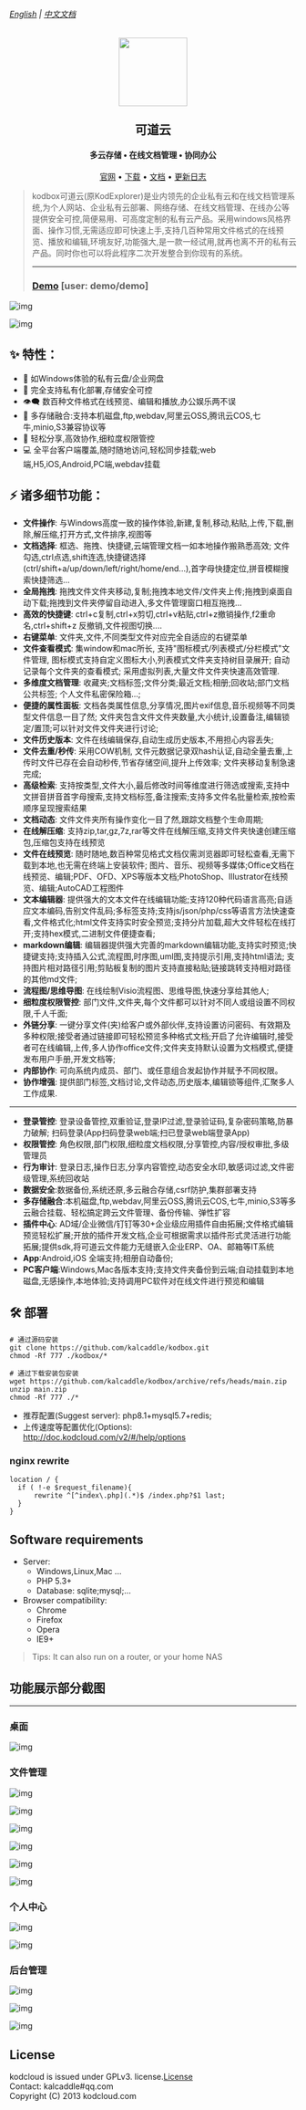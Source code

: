######  [English](https://github.com/kalcaddle/kodbox/blob/master/README.md) | [中文文档](https://github.com/kalcaddle/kodbox/blob/master/README_zh-CN.md)

<h2 align="center">
  <a href="http://kodcloud.com/" alt="logo" target="_blank"><img src="https://raw.githubusercontent.com/kalcaddle/static/master/images/kodbox/icon_512.png" width="120"/></a>
  <br><br><b>可道云</b><br>
</h2>
<h4 align="center">多云存储 • 在线文档管理 • 协同办公</h4>
<p align="center">
  <a href="http://kodcloud.com/" target="_blank">官网</a> •
  <a href="https://kodcloud.com/download/" target="_blank">下载</a> •
  <a href="https://doc.kodcloud.com/v2/#/" target="_blank">文档</a>  • 
  <a href="https://github.com/kalcaddle/kodbox/blob/master/ChangeLog.md" target="_blank">更新日志</a>
</p>


> kodbox可道云(原KodExplorer)是业内领先的企业私有云和在线文档管理系统,为个人网站、企业私有云部署、网络存储、在线文档管理、在线办公等提供安全可控,简便易用、可高度定制的私有云产品。采用windows风格界面、操作习惯,无需适应即可快速上手,支持几百种常用文件格式的在线预览、播放和编辑,环境友好,功能强大,是一款一经试用,就再也离不开的私有云产品。同时你也可以将此程序二次开发整合到你现有的系统。
>
> ----
> ### [Demo](http://demo.kodcloud.com/) [user: demo/demo]

![img](https://raw.githubusercontent.com/kalcaddle/static/master/images/kodbox/folder-1.png)

![img](https://raw.githubusercontent.com/kalcaddle/static/master/images/kodbox/desktop-2.png)



## ✨ 特性：
* 🚀 如Windows体验的私有云盘/企业网盘
* 🌟 完全支持私有化部署,存储安全可控
* 👁️‍🗨️ 数百种文件格式在线预览、编辑和播放,办公娱乐两不误
* 🚀 多存储融合:支持本机磁盘,ftp,webdav,阿里云OSS,腾讯云COS,七牛,minio,S3兼容协议等
* 🔗 轻松分享,高效协作,细粒度权限管控
* 💻 全平台客户端覆盖,随时随地访问,轻松同步挂载;web端,H5,iOS,Android,PC端,webdav挂载


## ⚡ 诸多细节功能：
- **文件操作**: 与Windows高度一致的操作体验,新建,复制,移动,粘贴,上传,下载,删除,解压缩,打开方式,文件排序,视图等
- **文档选择**: 框选、拖拽、快捷键,云端管理文档一如本地操作搬熟悉高效; 文件勾选,ctrl点选,shift连选,快捷键选择(ctrl/shift+a/up/down/left/right/home/end...),首字母快捷定位,拼音模糊搜索快捷筛选...
- **全局拖拽**: 拖拽文件文件夹移动,复制;拖拽本地文件/文件夹上传;拖拽到桌面自动下载;拖拽到文件夹停留自动进入,多文件管理窗口相互拖拽...
- **高效的快捷键**: ctrl+c复制,ctrl+x剪切,ctrl+v粘贴,ctrl+z撤销操作,f2重命名,ctrl+shift+z 反撤销,文件视图切换....
- **右键菜单**: 文件夹,文件,不同类型文件对应完全自适应的右键菜单
- **文件查看模式**: 集window和mac所长, 支持"图标模式/列表模式/分栏模式"文件管理, 图标模式支持自定义图标大小,列表模式文件夹支持树目录展开; 自动记录每个文件夹的查看模式; 采用虚拟列表,大量文件文件夹快速高效管理.
- **多维度文档管理**: 收藏夹;文档标签;文件分类;最近文档;相册;回收站;部门文档公共标签; 个人文件私密保险箱...;
- **便捷的属性面板**: 文档各类属性信息,分享情况,图片exif信息,音乐视频等不同类型文件信息一目了然; 文件夹包含文件文件夹数量,大小统计,设置备注,编辑锁定/置顶;可以针对文件文件夹进行讨论; 
- **文件历史版本**: 文件在线编辑保存,自动生成历史版本,不用担心内容丢失;
- **文件去重/秒传**: 采用COW机制, 文件元数据记录双hash认证,自动全量去重,上传时文件已存在会自动秒传,节省存储空间,提升上传效率; 文件夹移动复制急速完成;
- **高级检索**: 支持按类型,文件大小,最后修改时间等维度进行筛选或搜索,支持中文拼音拼音首字母搜索,支持文档标签,备注搜索;支持多文件名批量检索,按检索顺序呈现搜索结果
- **文档动态**: 文件文件夹所有操作变化一目了然,跟踪文档整个生命周期;
- **在线解压缩**: 支持zip,tar,gz,7z,rar等文件在线解压缩,支持文件夹快速创建压缩包,压缩包支持在线预览
- **文件在线预览**: 随时随地,数百种常见格式文档仅需浏览器即可轻松查看,无需下载到本地,也无需在终端上安装软件; 图片、音乐、视频等多媒体;Office文档在线预览、编辑;PDF、OFD、XPS等版本文档;PhotoShop、Illustrator在线预览、编辑;AutoCAD工程图件
- **文本编辑器**: 提供强大的文本文件在线编辑功能;支持120种代码语言高亮;自适应文本编码,告别文件乱码;多标签支持;支持js/json/php/css等语言方法快速查看,文件格式化;html文件支持实时安全预览;支持分片加载,超大文件轻松在线打开;支持hex模式,二进制文件便捷查看;
- **markdown编辑**: 编辑器提供强大完善的markdown编辑功能,支持实时预览;快捷键支持;支持插入公式,流程图,时序图,uml图,支持提示引用,支持html语法; 支持图片相对路径引用;剪贴板复制的图片支持直接粘贴;链接跳转支持相对路径的其他md文件;
- **流程图/思维导图**: 在线绘制Visio流程图、思维导图,快速分享给其他人;
- **细粒度权限管控**: 部门文件,文件夹,每个文件都可以针对不同人或组设置不同权限,千人千面;
- **外链分享**: 一键分享文件(夹)给客户或外部伙伴,支持设置访问密码、有效期及多种权限;接受者通过链接即可轻松预览多种格式文档;开启了允许编辑时,接受者可在线编辑,上传,多人协作office文件;文件夹支持默认设置为文档模式,便捷发布用户手册,开发文档等;
- **内部协作**: 可向系统内成员、部门、或任意组合发起协作并赋予不同权限。
- **协作增强**: 提供部门标签,文档讨论,文件动态,历史版本,编辑锁等组件,汇聚多人工作成果.
-----
- **登录管控**: 登录设备管控,双重验证,登录IP过滤,登录验证码,复杂密码策略,防暴力破解; 扫码登录(App扫码登录web端;扫已登录web端登录App)
- **权限管控**: 角色权限,部门权限,细粒度文档权限,分享管控,内容/授权审批,多级管理员
- **行为审计**: 登录日志,操作日志,分享内容管控,动态安全水印,敏感词过滤,文件密级管理,系统回收站
- **数据安全**:数据备份,系统还原,多云融合存储,csrf防护,集群部署支持
- **多存储融合**:本机磁盘,ftp,webdav,阿里云OSS,腾讯云COS,七牛,minio,S3等多云融合挂载、轻松搞定跨云文件管理、备份传输、弹性扩容
- **插件中心**: AD域/企业微信/钉钉等30+企业级应用插件自由拓展;文件格式编辑预览轻松扩展;开放的插件开发文档,企业可根据需求以插件形式灵活进行功能拓展;提供sdk,将可道云文件能力无缝嵌入企业ERP、OA、邮箱等IT系统
- **App**:Android,iOS 全端支持;相册自动备份;
- **PC客户端**:Windows,Mac各版本支持;支持文件夹备份到云端;自动挂载到本地磁盘,无感操作,本地体验;支持调用PC软件对在线文件进行预览和编辑


## 🛠️️ 部署
```
# 通过源码安装
git clone https://github.com/kalcaddle/kodbox.git
chmod -Rf 777 ./kodbox/*

# 通过下载安装包安装
wget https://github.com/kalcaddle/kodbox/archive/refs/heads/main.zip
unzip main.zip
chmod -Rf 777 ./*
```

- 推荐配置(Suggest server): php8.1+mysql5.7+redis; 
- 上传速度等配置优化(Options): http://doc.kodcloud.com/v2/#/help/options

### nginx rewrite
```
location / {
  if ( !-e $request_filename){
      rewrite ^[^index\.php](.*)$ /index.php?$1 last;
  }
}
```


## Software requirements
- Server:
    - Windows,Linux,Mac ...
    - PHP 5.3+
    - Database: sqlite;mysql;...
- Browser compatibility: 
    - Chrome 
    - Firefox
    - Opera
    - IE9+
> Tips: It can also run on a router, or your home NAS


## 功能展示部分截图
------

### 桌面
![img](https://raw.githubusercontent.com/kalcaddle/static/master/images/kodbox/desktop-1.png)

<!--![img](https://raw.githubusercontent.com/kalcaddle/static/master/images/kodbox/desktop-2.png)-->

### 文件管理
![img](https://raw.githubusercontent.com/kalcaddle/static/master/images/kodbox/folder-3.png)

![img](https://raw.githubusercontent.com/kalcaddle/static/master/images/kodbox/folder-2.png)

![img](https://raw.githubusercontent.com/kalcaddle/static/master/images/kodbox/folder-4.png)

![img](https://raw.githubusercontent.com/kalcaddle/static/master/images/kodbox/folder-5.png)

![img](https://raw.githubusercontent.com/kalcaddle/static/master/images/kodbox/folder-6.png)

![img](https://raw.githubusercontent.com/kalcaddle/static/master/images/kodbox/folder-7.png)


### 个人中心
![img](https://raw.githubusercontent.com/kalcaddle/static/master/images/kodbox/user-1.png)

![img](https://raw.githubusercontent.com/kalcaddle/static/master/images/kodbox/user-2.png)

### 后台管理
![img](https://raw.githubusercontent.com/kalcaddle/static/master/images/kodbox/admin-1.png)

![img](https://raw.githubusercontent.com/kalcaddle/static/master/images/kodbox/admin-2.png)

![img](https://raw.githubusercontent.com/kalcaddle/static/master/images/kodbox/admin-3.png)



## License
kodcloud is issued under GPLv3.   license.[License](http://kodcloud.com/tools/licenses/license.txt)  
Contact: kalcaddle#qq.com  
Copyright (C) 2013 kodcloud.com  
